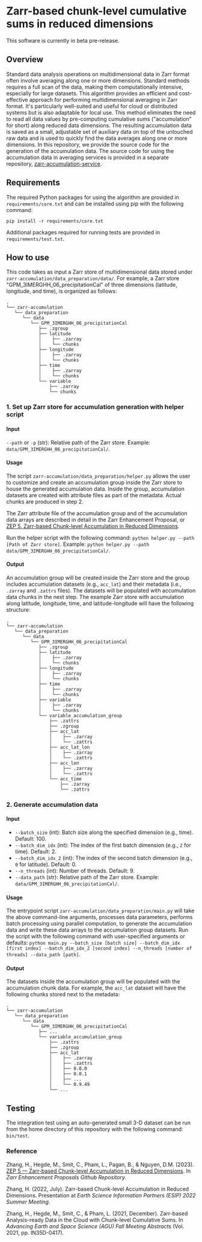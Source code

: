 # Zarr-based chunk-level cumulative sums in reduced dimensions

This software is currently in beta pre-release.

## Overview <br>
Standard data analysis operations on multidimensional data in Zarr format often involve averaging along one or more dimensions. Standard methods requires a full scan of the data, making them computationally intensive, especially for large datasets. This algorithm provides an efficient and cost-effective approach for performing multidimensional averaging in Zarr format. It's particularly well-suited and useful for cloud or distributed systems but is also adaptable for local use. This method eliminates the need to read all data values by pre-computing cumulative sums ("accumulation" for short) along reduced data dimensions. The resulting accumulation data is saved as a small, adjustable set of auxiliary data on top of the untouched raw data and is used to quickly find the data averages along one or more dimensions. In this repository, we provide the source code for the generation of the accumulation data. The source code for using the accumulation data in averaging services is provided in a separate repository, [zarr-accumulation-service](https://github.com/nasa/zarr-accumulation-service). 


## Requirements <br>
The required Python packages for using the algorithm are provided in `requirements/core.txt` and can be installed using pip with the following command:

`pip install -r requirements/core.txt`

Additional packages required for running tests are provided in `requirements/test.txt`.


## How to use <br>

This code takes as input a Zarr store of multidimensional data stored under `zarr-accumulation/data_preparation/data/`. For example, a Zarr store "GPM_3IMERGHH_06_precipitationCal" of three dimensions (latitude, longitude, and time), is organized as follows:
```
.
└── zarr-accumulation
   └── data_preparation
      └── data
         └── GPM_3IMERGHH_06_precipitationCal
            ├── .zgroup
            ├── latitude
            │    ├── .zarray
            │    └── chunks
            ├── longitude
            │    ├── .zarray
            │    └── chunks
            ├── time
            │    ├── .zarray
            │    └── chunks
            └── variable
                ├── .zarray
                └── chunks
```

### 1. Set up Zarr store for accumulation generation with helper script
#### Input
`--path` or `-p` (str): Relative path of the Zarr store. Example: `data/GPM_3IMERGHH_06_precipitationCal/`.

#### Usage
The script `zarr-accumulation/data_preparation/helper.py` allows the user to customize and create an accumulation group inside the Zarr store to house the generated accumulation data. Inside the group, accumulation datasets are created with attribute files as part of the metadata. Actual chunks are produced in step 2. 

The Zarr attribute file of the accumulation group and of the accumulation data arrays are described in detail in the Zarr Enhancement Proposal, or [ZEP 5, Zarr-based Chunk-level Accumulation in Reduced Dimensions](https://github.com/zarr-developers/zeps/blob/main/draft/ZEP0005.md). 

Run the helper script with the following command: `python helper.py --path [Path of Zarr store]`. Example: `python helper.py --path data/GPM_3IMERGHH_06_precipitationCal/`.

#### Output 
An accumulation group will be created inside the Zarr store and the group includes accumulation datasets (e.g., `acc_lat`) and their metadata (i.e., `.zarray` and `.zattrs` files). The datasets will be populated with accumulation data chunks in the next step. The example Zarr store with accumulation along latitude, longitude, time, and latitude-longitude will have the following structure: 
```
.
└── zarr-accumulation
   └── data_preparation
      └── data
         └── GPM_3IMERGHH_06_precipitationCal
            ├── .zgroup
            ├── latitude
            │    ├── .zarray
            │    └── chunks
            ├── longitude
            │    ├── .zarray
            │    └── chunks
            ├── time
            │    ├── .zarray
            │    └── chunks
            ├── variable
            │    ├── .zarray
            │    └── chunks
            └── variable_accumulation_group
                ├── .zattrs
                ├── .zgroup
                ├── acc_lat
                │    ├── .zarray
                │    └── .zattrs
                ├── acc_lat_lon
                │    ├── .zarray
                │    └── .zattrs
                ├── acc_lon
                │    ├── .zarray
                │    └── .zattrs
                └── acc_time
                    ├── .zarray
                    └── .zattrs
```

### 2. Generate accumulation data
#### Input
- `--batch_size` (int): Batch size along the specified dimension (e.g., time). Default: 100.
- `--batch_dim_idx` (int): The index of the first batch dimension (e.g., `2` for time). Default: 2. 
- `--batch_dim_idx_2` (int): The index of the second batch dimension (e.g., `0` for latitude). Default: 0. 
- `--n_threads` (int): Number of threads. Default: 9. 
- `--data_path` (str): Relative path of the Zarr store. Example: `data/GPM_3IMERGHH_06_precipitationCal/`.

#### Usage 
The entrypoint script `zarr-accumulation/data_preparation/main.py` will take the above command-line arguments, processes data parameters, performs batch processing using parallel computation, to generate the accumulation data and write these data arrays to the accumulation group datasets. Run the script with the following command with user-specified arguments or defaults: `python main.py --batch_size [batch size] --batch_dim_idx [first index] --batch_dim_idx_2 [second index] --n_threads [number of threads] --data_path [path]`.

#### Output 
The datasets inside the accumulation group will be populated with the accumulation chunk data. For example, the `acc_lat` dataset will have the following chunks stored next to the metadata:
```
.
└── zarr-accumulation
   └── data_preparation
      └── data
         └── GPM_3IMERGHH_06_precipitationCal
            ├── ...
            └── variable_accumulation_group
                ├── .zattrs
                ├── .zgroup
                ├── acc_lat
                │    ├── .zarray
                │    ├── .zattrs
                │    ├── 0.0.0
                │    ├── 0.0.1
                │    ├── ...
                │    └── 0.9.49
                └── ...
```

## Testing <br>
The integration test using an auto-generated small 3-D dataset can be run from the home directory of this repository with the following command: `bin/test`. 

### Reference
Zhang, H., Hegde, M., Smit, C., Pham, L., Pagan, B., & Nguyen, D.M. (2023). [ZEP 5 — Zarr-based Chunk-level Accumulation in Reduced Dimensions](https://github.com/zarr-developers/zeps/blob/main/draft/ZEP0005.md). In <i>Zarr Enhancement Proposals Github Repository.</i>

Zhang, H. (2022, July). Zarr-based Chunk-level Accumulation in Reduced Dimensions. Presentation at <i>Earth Science Information Partners (ESIP) 2022 Summer Meeting</i>.

Zhang, H., Hegde, M., Smit, C., & Pham, L. (2021, December). Zarr-based Analysis-ready Data in the Cloud with Chunk-level Cumulative Sums. In <i>Advancing Earth and Space Science (AGU) Fall Meeting Abstracts</i> (Vol. 2021, pp. IN35D-0417).

